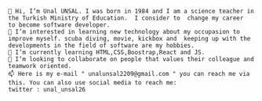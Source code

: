 



    👋 Hi, I’m Unal UNSAL. I was born in 1984 and I am a science teacher in the Turkish Ministry of Education.  I consider to  change my career  to become software developer.
    👀 I’m interested in learning new technology about my occupasion to improve myself. scuba diving, movie, kickbox and  keeping up with the developments in the field of software are my hobbies.
    🌱 I’m currently learning HTML,CSS,Boostrap,React and JS.
    💞️ I’m looking to collaborate on people that values ​​their colleague and teamwork oriented.
    📫 Here is my e-mail " unalunsal2209@gmail.com " you can reach me via this. You can also use social media to reach me:
    twitter : unal_unsal26


